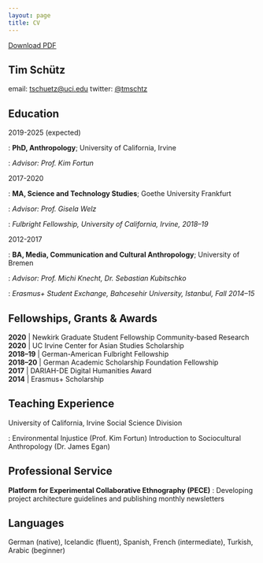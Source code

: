 ```yaml
---
layout: page
title: CV
---
```


[Download  PDF](https://docs.google.com/document/d/1ab5wGZGerman%20%28native%29,%20Icelandic%20%28fluent%29,%20Spanish,%20French%20%28intermediate%29,%20Turkish,%20Arabic%20%28beginner%29Kb4ieLRCdiT29AQRdrE07FSyHXdoYFiyCzjM/edit)

Tim Schütz
------------------- 
email: [tschuetz@uci.edu](mailto:tschuetz@uci.edu)
twitter: [@tmschtz](www.twitter.com/tmschtz)

## Education

2019-2025 (expected)

: **PhD, Anthropology**; University of California, Irvine

: *Advisor: Prof. Kim Fortun*  

2017-2020  

: **MA,  Science and Technology Studies**; Goethe University Frankfurt

: *Advisor: Prof. Gisela Welz*

: *Fulbright Fellowship, University of California, Irvine, 2018–19*

2012-2017  

: **BA, Media, Communication and Cultural Anthropology**; University of Bremen

: *Advisor: Prof. Michi Knecht, Dr. Sebastian Kubitschko*

: *Erasmus+ Student Exchange, Bahcesehir University, Istanbul, Fall 2014–15*


Fellowships, Grants & Awards
----------
**2020** | Newkirk Graduate Student Fellowship Community-based Research  
**2020** | UC Irvine Center for Asian Studies Scholarship  
**2018–19** | German-American Fulbright Fellowship  
**2018–20** | German Academic Scholarship Foundation Fellowship   
**2017** | DARIAH-DE Digital Humanities Award  
**2014** | Erasmus+ Scholarship  

Teaching Experience
--------------------
University of California, Irvine Social Science Division

: Environmental Injustice (Prof. Kim Fortun)
Introduction to Sociocultural Anthropology (Dr. James Egan)

Professional Service 
--------------------
**Platform for Experimental Collaborative Ethnography (PECE)** 
: Developing project architecture guidelines and publishing monthly newsletters

Languages
--------------------
German (native), Icelandic (fluent),  Spanish, French (intermediate), Turkish, Arabic (beginner)
